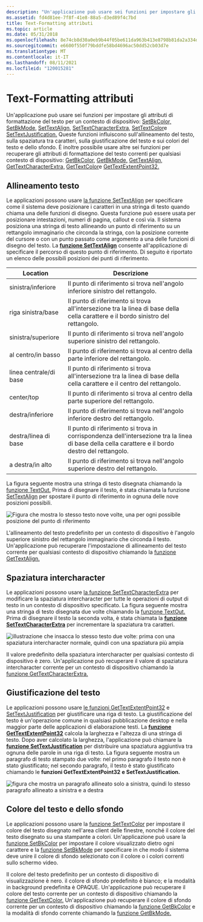 ```yaml
---
description: "Un'applicazione può usare sei funzioni per impostare gli attributi di formattazione del testo per un contesto di dispositivo: SetBkColor, SetBkMode, SetTextAlign, SetTextCharacterExtra, SetTextColor e SetTextJustification."
ms.assetid: fd4d81ee-7f8f-41e8-88a5-d3ed89f4c7bd
title: Text-Formatting attributi
ms.topic: article
ms.date: 05/31/2018
ms.openlocfilehash: 8e74cb8d30a0eb9b44f05be611da963b413e8798b81da2a334dc083bd3cc1651
ms.sourcegitcommit: e6600f550f79bddfe58bd4696ac50dd52cb03d7e
ms.translationtype: MT
ms.contentlocale: it-IT
ms.lasthandoff: 08/11/2021
ms.locfileid: "120015281"
---
```

# <a name="text-formatting-attributes"></a>Text-Formatting attributi

Un'applicazione può usare sei funzioni per impostare gli attributi di formattazione del testo per un contesto di dispositivo: [SetBkColor,](/windows/desktop/api/Wingdi/nf-wingdi-setbkcolor) [SetBkMode,](/windows/desktop/api/Wingdi/nf-wingdi-setbkmode) [SetTextAlign,](/windows/desktop/api/Wingdi/nf-wingdi-settextalign) [SetTextCharacterExtra,](/windows/desktop/api/Wingdi/nf-wingdi-settextcharacterextra) [SetTextColor](/windows/desktop/api/Wingdi/nf-wingdi-settextcolor)e [SetTextJustification.](/windows/desktop/api/Wingdi/nf-wingdi-settextjustification) Queste funzioni influiscono sull'allineamento del testo, sulla spaziatura tra caratteri, sulla giustificazione del testo e sui colori del testo e dello sfondo. È inoltre possibile usare altre sei funzioni per recuperare gli attributi di formattazione del testo correnti per qualsiasi contesto di dispositivo: [GetBkColor,](/windows/desktop/api/Wingdi/nf-wingdi-getbkcolor) [GetBkMode,](/windows/desktop/api/Wingdi/nf-wingdi-getbkmode) [GetTextAlign,](/windows/desktop/api/Wingdi/nf-wingdi-gettextalign) [GetTextCharacterExtra,](/windows/desktop/api/Wingdi/nf-wingdi-gettextcharacterextra) [GetTextColor](/windows/desktop/api/Wingdi/nf-wingdi-gettextcolor)e [GetTextExtentPoint32.](/windows/desktop/api/Wingdi/nf-wingdi-gettextextentpoint32a)

## <a name="text-alignment"></a>Allineamento testo

Le applicazioni possono usare [la funzione SetTextAlign](/windows/desktop/api/Wingdi/nf-wingdi-settextalign) per specificare come il sistema deve posizionare i caratteri in una stringa di testo quando chiama una delle funzioni di disegno. Questa funzione può essere usata per posizionare intestazioni, numeri di pagina, callout e così via. Il sistema posiziona una stringa di testo allineando un punto di riferimento su un rettangolo immaginario che circonda la stringa, con la posizione corrente del cursore o con un punto passato come argomento a una delle funzioni di disegno del testo. La [**funzione SetTextAlign**](/windows/win32/api/wingdi/nf-wingdi-settextalign) consente all'applicazione di specificare il percorso di questo punto di riferimento. Di seguito è riportato un elenco delle possibili posizioni dei punti di riferimento.



| Location         | Descrizione                                                                                                             |
|------------------|-------------------------------------------------------------------------------------------------------------------------|
| sinistra/inferiore      | Il punto di riferimento si trova nell'angolo inferiore sinistro del rettangolo.                                               |
| riga sinistra/base   | Il punto di riferimento si trova all'intersezione tra la linea di base della cella carattere e il bordo sinistro del rettangolo.  |
| sinistra/superiore         | Il punto di riferimento si trova nell'angolo superiore sinistro del rettangolo.                                                 |
| al centro/in basso    | Il punto di riferimento si trova al centro della parte inferiore del rettangolo.                                            |
| linea centrale/di base | Il punto di riferimento si trova all'intersezione tra la linea di base della cella carattere e il centro del rettangolo.     |
| center/top       | Il punto di riferimento si trova al centro della parte superiore del rettangolo.                                               |
| destra/inferiore     | Il punto di riferimento si trova nell'angolo inferiore destro del rettangolo.                                              |
| destra/linea di base  | Il punto di riferimento si trova in corrispondenza dell'intersezione tra la linea di base della cella carattere e il bordo destro del rettangolo. |
| a destra/in alto        | Il punto di riferimento si trova nell'angolo superiore destro del rettangolo.                                                |



 

La figura seguente mostra una stringa di testo disegnata chiamando la [funzione TextOut.](/windows/desktop/api/Wingdi/nf-wingdi-textouta) Prima di disegnare il testo, è stata chiamata la funzione [SetTextAlign](/windows/desktop/api/Wingdi/nf-wingdi-settextalign) per spostare il punto di riferimento in ognuna delle nove posizioni possibili.

![Figura che mostra lo stesso testo nove volte, una per ogni possibile posizione del punto di riferimento](images/csftx-04.png)

L'allineamento del testo predefinito per un contesto di dispositivo è l'angolo superiore sinistro del rettangolo immaginario che circonda il testo. Un'applicazione può recuperare l'impostazione di allineamento del testo corrente per qualsiasi contesto di dispositivo chiamando la [funzione GetTextAlign.](/windows/desktop/api/Wingdi/nf-wingdi-gettextalign)

## <a name="intercharacter-spacing"></a>Spaziatura intercharacter

Le applicazioni possono usare [la funzione SetTextCharacterExtra](/windows/desktop/api/Wingdi/nf-wingdi-settextcharacterextra) per modificare la spaziatura intercharacter per tutte le operazioni di output di testo in un contesto di dispositivo specificato. La figura seguente mostra una stringa di testo disegnata due volte chiamando la [funzione TextOut.](/windows/desktop/api/Wingdi/nf-wingdi-textouta) Prima di disegnare il testo la seconda volta, è stata chiamata la [**funzione SetTextCharacterExtra**](/windows/win32/api/wingdi/nf-wingdi-settextcharacterextra) per incrementare la spaziatura tra caratteri.

![illustrazione che insacca lo stesso testo due volte: prima con una spaziatura intercharacter normale, quindi con una spaziatura più ampia](images/csftx-06.png)

Il valore predefinito della spaziatura intercharacter per qualsiasi contesto di dispositivo è zero. Un'applicazione può recuperare il valore di spaziatura intercharacter corrente per un contesto di dispositivo chiamando la [funzione GetTextCharacterExtra.](/windows/desktop/api/Wingdi/nf-wingdi-gettextcharacterextra)

## <a name="text-justification"></a>Giustificazione del testo

Le applicazioni possono usare [le funzioni GetTextExtentPoint32](/windows/desktop/api/Wingdi/nf-wingdi-gettextextentpoint32a) e [SetTextJustification](/windows/desktop/api/Wingdi/nf-wingdi-settextjustification) per giustificare una riga di testo. La giustificazione del testo è un'operazione comune in qualsiasi pubblicazione desktop e nella maggior parte delle applicazioni di elaborazione testi. La [**funzione GetTextExtentPoint32**](/windows/win32/api/wingdi/nf-wingdi-gettextextentpoint32a) calcola la larghezza e l'altezza di una stringa di testo. Dopo aver calcolato la larghezza, l'applicazione può chiamare la [**funzione SetTextJustification**](/windows/win32/api/wingdi/nf-wingdi-settextjustification) per distribuire una spaziatura aggiuntiva tra ognuna delle parole in una riga di testo. La figura seguente mostra un paragrafo di testo stampato due volte: nel primo paragrafo il testo non è stato giustificato; nel secondo paragrafo, il testo è stato giustificato chiamando le **funzioni GetTextExtentPoint32** **e SetTextJustification.**

![figura che mostra un paragrafo allineato solo a sinistra, quindi lo stesso paragrafo allineato a sinistra e a destra](images/csftx-05.png)

## <a name="text-and-background-color"></a>Colore del testo e dello sfondo

Le applicazioni possono usare la [funzione SetTextColor](/windows/desktop/api/Wingdi/nf-wingdi-settextcolor) per impostare il colore del testo disegnato nell'area client delle finestre, nonché il colore del testo disegnato su una stampante a colori. Un'applicazione può usare la [funzione SetBkColor](/windows/desktop/api/Wingdi/nf-wingdi-setbkcolor) per impostare il colore visualizzato dietro ogni carattere e la [funzione SetBkMode](/windows/desktop/api/Wingdi/nf-wingdi-setbkmode) per specificare in che modo il sistema deve unire il colore di sfondo selezionato con il colore o i colori correnti sullo schermo video.

Il colore del testo predefinito per un contesto di dispositivo di visualizzazione è nero. il colore di sfondo predefinito è bianco; e la modalità in background predefinita è OPAQUE. Un'applicazione può recuperare il colore del testo corrente per un contesto di dispositivo chiamando la [funzione GetTextColor.](/windows/desktop/api/Wingdi/nf-wingdi-gettextcolor) Un'applicazione può recuperare il colore di sfondo corrente per un contesto di dispositivo chiamando la [funzione GetBkColor](/windows/desktop/api/Wingdi/nf-wingdi-getbkcolor) e la modalità di sfondo corrente chiamando la [funzione GetBkMode.](/windows/desktop/api/Wingdi/nf-wingdi-getbkmode)

 

 
